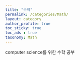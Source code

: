 ```yaml
---
title: "수학"
permalink: /categories/Math/
layout: category
author_profile: true
toc_sticky: true
toc_ads : true
taxonomy: Math
---
```


computer science를 위한 수학 공부